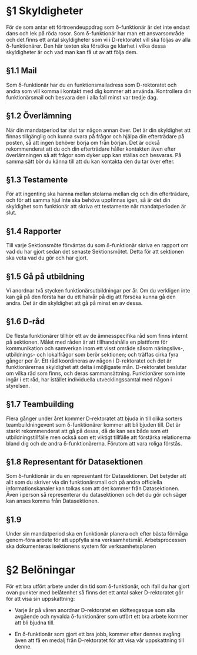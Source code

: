 §1 Skyldigheter
============

För de som antar ett förtroendeuppdrag som δ-funktionär är det inte endast dans och lek på röda rosor. Som δ-funktionär har man ett ansvarsområde och det finns ett antal skyldigheter som vi i D-rektoratet vill ska följas av alla δ-funktionärer. Den här texten ska försöka ge klarhet i vilka dessa skyldigheter är och vad man kan få ut av att följa dem.

§1.1 Mail
----

Som δ-funktionär har du en funktionsmailadress som D-rektoratet och andra som vill komma i kontakt med dig kommer att använda. Kontrollera din funktionärsmail och besvara den i alla fall minst var tredje dag.

§1.2 Överlämning
-----------

När din mandatperiod tar slut tar någon annan över. Det är din skyldighet att finnas tillgänglig och kunna svara på frågor och hjälpa din efterträdare på posten, så att ingen behöver börja om från början. Det är också rekommenderat att du och din efterträdare håller kontakten även efter överlämningen så att frågor som dyker upp kan ställas och besvaras. På samma sätt bör du känna till att du kan kontakta den du tar över efter.

§1.3 Testamente
----------

För att ingenting ska hamna mellan stolarna mellan dig och din efterträdare, och för att samma hjul inte ska behöva uppfinnas igen, så är det din skyldighet som funktionär att skriva ett testamente när mandatperioden är slut.

§1.4 Rapporter
---------

Till varje Sektionsmöte förväntas du som δ-funktionär skriva en rapport om vad du har gjort sedan det senaste Sektionsmötet. Detta för att sektionen ska veta vad du gör och har gjort.

§1.5 Gå på utbildning
----------------

Vi anordnar två stycken funktionärsutbildningar per år. Om du verkligen inte kan gå på den första har du ett halvår på dig att försöka kunna gå den andra. Det är din skyldighet att gå på minst en av dessa.

§1.6 D-råd
-----------------

De flesta funktionärer tillhör ett av de ämnesspecifika råd som finns internt på sektionen. Målet med råden är att tillhandahålla en plattform för kommunikation och samverkan inom ett visst område såsom näringslivs-, utbildnings- och lokalfrågor som berör sektionen; och träffas cirka fyra gånger per år. Ett råd koordineras av någon i D-rektoratet och det är funktionärernas skyldighet att delta i möjligaste mån. D-rektoratet beslutar om vilka råd som finns, och deras sammansättning. Funktionärer som inte ingår i ett råd, har istället individuella utvecklingssamtal med någon i styrelsen.

§1.7 Teambuilding
------------

Flera gånger under året kommer D-rektoratet att bjuda in till olika sorters teambuildningevent som δ-funktionärer kommer att bli bjuden till. Det är starkt rekommenderat att gå på dessa, då de kan ses både som ett utbildningstillfälle men också som ett viktigt tillfälle att förstärka relationerna bland dig och de andra δ-funktionärerna. Förutom att vara roliga förstås.

§1.8 Representant för Datasektionen
------------------------------

Som δ-funktionär är du en representant för Datasektionen. Det betyder att allt som du skriver via din funktionärsmail och på andra officiella informationskanaler kan tolkas som att det kommer från Datasektionen. Även i person så representerar du datasektionen och det du gör och säger kan anses komma från Datasektionen.

§1.9
------------------------------

Under sin mandatperiod ska en funktionär planera och efter bästa förmåga genom-föra arbete för att uppfylla sina verksamhetsmål. Arbetsprocessen ska dokumenteras isektionens system för verksamhetsplanen

§2 Belöningar
==========

För ett bra utfört arbete under din tid som δ-funktionär, och ifall du har gjort ovan punkter med belåtenhet så finns det ett antal saker D-rektoratet gör för att visa sin uppskattning:

-   Varje år på våren anordnar D-rektoratet en skiftesgasque som alla avgående och nyvalda δ-funktionärer som utfört ett bra arbete kommer att bli bjudna till.

-   En δ-funktionär som gjort ett bra jobb, kommer efter dennes avgång även att få en medalj från D-rektoratet för att visa vår uppskattning till denne.
